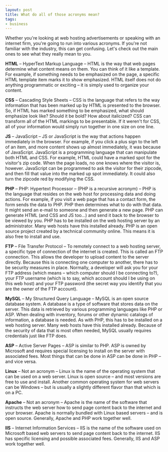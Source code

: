```yaml
---
layout: post
title: What do all of those acronyms mean?
tags:
- business
---
```

Whether you're looking at web hosting advertisements or speaking with an internet firm, you're going to run into various acronyms.  If you're not familiar with the industry, this can get confusing.  Let's check out the main ones to see what they really mean to you.

**HTML** – HyperText Markup Language – HTML is the way that web pages determine what content means on them.  You can think of it like a template.  For example, if something needs to be emphasized on the page, a specific HTML template item marks it to show emphasized.  HTML itself does not do anything programmatic or exciting – it is simply used to organize your content.

**CSS** – Cascading Style Sheets – CSS is the language that refers to the way information that has been marked up by HTML is presented to the browser.  So, if HTML has marked something to be emphasized, what should emphasize look like?  Should it be bold? How about italicized?  CSS can transform all of the HTML markings to be presentable.  If it weren't for CSS, all of your information would simply run together in one size on one line.

**JS** – JavaScript – JS or JavaScript is the way that actions happen immediately in the browser.  For example, if you click a plus sign to the left of an item, and more content shows up almost immediately, it was because of JavaScript.  JavaScript is a programming language that can manipulate both HTML and CSS.  For example, HTML could have a marked spot for the visitor's zip code.  When the page loads, no one knows where the visitor is, however.  JavaScript can be programmed to ask the visitor for their zipcode, and then fill that value into the marked up spot immediately.  It could also turn the zipcode red by modifying the CSS.

**PHP** – PHP: Hypertext Processor – (PHP is a recursive acronym) – PHP is the language that resides on the web host for processing data and doing actions.  For example, if you visit a web page that has a contact form, the form sends the data to PHP.  PHP then determines what to do with that data.  It might send an e-mail to someone and then generate a new page.  PHP can generate HTML (and CSS and JS too...) and send it back to the browser to be viewed by you.  PHP has to be installed on the web hosting server by an administrator.  Many web hosts have this installed already.  PHP is an open source project created by a technical community online.  This means it is also free to install and use.

**FTP** – File Transfer Protocol – To remotely connect to a web hosting server, a specific type of connection of the internet is created.  This is called an FTP connection.  This allows the developer to upload content to the server directly.  Because this is connecting one computer to another, there has to be security measures in place.  Normally, a developer will ask you for your FTP address (which means – which computer should I be connecting to?), your FTP username (which is to say, which account should I be using on this web host) and your FTP password (the secret way you identify that you are the owner of the FTP account).

**MySQL** – My Structured Query Language – MySQL is an open source database system.  A database is a type of software that stores data on the server.  This data is retrieved by various programming languages like PHP or ASP.  When dealing with inventory, forums or other dynamic catalogs of information, a database is needed.  As with PHP, this has to be installed on a web hosting server.  Many web hosts have this installed already.  Because of the security of data that is most often needed, MySQL usually requires credentials just like FTP does.

**ASP** – Active Server Pages – ASP is similar to PHP.  ASP is owned by Microsoft and requires special licensing to install on the server with associated fees.  Most things that can be done in ASP can be done in PHP – and vice versa.

**Linux** – Not an acronym – Linux is the name of the operating system that can be used on a web server.  Linux is open source – and most versions are free to use and install.  Another common operating system for web servers can be Windows – but is usually a slightly different flavor than that which is on a PC.

**Apache** – Not an acronym – Apache is the name of the software that instructs the web server how to send page content back to the internet and your browser.  Apache is normally bundled with Linux based servers – and is open source.  Generally, Apache and PHP work together well.

**IIS** – Internet Information Services – IIS is the name of the software used on Microsoft based web servers to send page content back to the internet.  IIS has specific licensing and possible associated fees.  Generally, IIS and ASP work together well.
